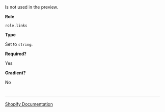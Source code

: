 Is not used in the preview.

**Role**

`role.links`

**Type**

Set to `string`.

**Required?**

Yes

**Gradient?**

No


#

---

[Shopify Documentation](https://shopify.dev/docs/themes/architecture/settings/input-settings#role)
